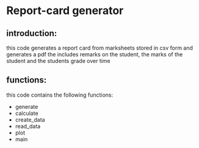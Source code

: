 # Report-card generator

## introduction:
this code generates a report card from marksheets stored in csv form and generates a pdf the includes remarks on the student, the marks of the student and the students grade over time

## functions:
this code contains the following functions:
- generate
- calculate
- create_data
- read_data
- plot
- main
